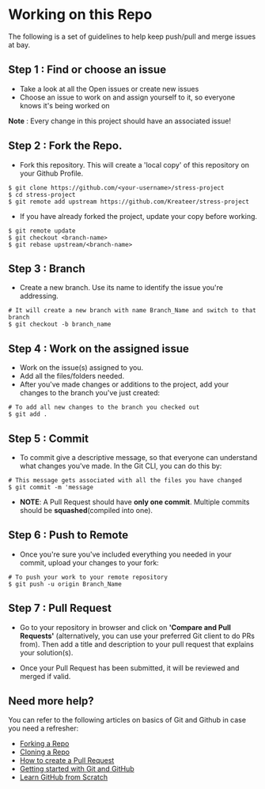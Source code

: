 # Working on this Repo

The following is a set of guidelines to help keep push/pull and merge issues at bay.

## Step 1 : Find or choose an issue
- Take a look at all the Open issues or create new issues
- Choose an issue to work on and assign yourself to it, so everyone knows it's being worked on 

**Note** : Every change in this project should have an associated issue! 

## Step 2 : Fork the Repo.
- Fork this repository. This will create a 'local copy' of this repository on your Github Profile.
```
$ git clone https://github.com/<your-username>/stress-project
$ cd stress-project
$ git remote add upstream https://github.com/Kreateer/stress-project
```
- If you have already forked the project, update your copy before working.
```
$ git remote update
$ git checkout <branch-name>
$ git rebase upstream/<branch-name>
```
## Step 3 : Branch
- Create a new branch. Use its name to identify the issue you're addressing.
```
# It will create a new branch with name Branch_Name and switch to that branch 
$ git checkout -b branch_name
```
## Step 4 : Work on the assigned issue
- Work on the issue(s) assigned to you. 
- Add all the files/folders needed.
- After you've made changes or additions to the project, add your changes to the branch you've just created:
```
# To add all new changes to the branch you checked out
$ git add .
```
## Step 5 : Commit
- To commit give a descriptive message, so that everyone can understand what changes you've made. In the Git CLI, you can do this by:
```
# This message gets associated with all the files you have changed
$ git commit -m 'message
```
- **NOTE**: A Pull Request should have **only one commit**. Multiple commits should be **squashed**(compiled into one).

## Step 6 : Push to Remote
- Once you're sure you've included everything you needed in your commit, upload your changes to your fork:
```
# To push your work to your remote repository
$ git push -u origin Branch_Name
```

## Step 7 : Pull Request
- Go to your repository in browser and click on **'Compare and Pull Requests'** (alternatively, you can use your preferred Git client to do PRs from). Then add a title and description to your pull request that explains your solution(s).

- Once your Pull Request has been submitted, it will be reviewed and merged if valid.

## Need more help?
You can refer to the following articles on basics of Git and Github in case you need a refresher:
- [Forking a Repo](https://help.github.com/en/github/getting-started-with-github/fork-a-repo)
- [Cloning a Repo](https://help.github.com/en/desktop/contributing-to-projects/creating-an-issue-or-pull-request)
- [How to create a Pull Request](https://opensource.com/article/19/7/create-pull-request-github)
- [Getting started with Git and GitHub](https://towardsdatascience.com/getting-started-with-git-and-github-6fcd0f2d4ac6)
- [Learn GitHub from Scratch](https://lab.github.com/githubtraining/introduction-to-github)